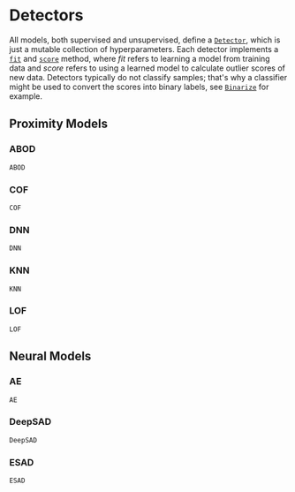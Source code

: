 # Detectors

All models, both supervised and unsupervised, define a [`Detector`](@ref), which is just a mutable collection of hyperparameters. Each detector implements a [`fit`](@ref) and [`score`](@ref) method, where *fit* refers to learning a model from training data and *score* refers to using a learned model to calculate outlier scores of new data. Detectors typically do not classify samples; that's why a classifier might be used to convert the scores into binary labels, see [`Binarize`](@ref) for example.

## Proximity Models

### ABOD

```@docs
ABOD
```

### COF

```@docs
COF
```

### DNN

```@docs
DNN
```

### KNN

```@docs
KNN
```

### LOF

```@docs
LOF
```

## Neural Models

### AE

```@docs
AE
```

### DeepSAD

```@docs
DeepSAD
```

### ESAD

```@docs
ESAD
```

